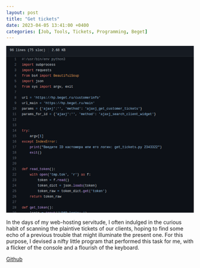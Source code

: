 ```yaml
---
layout: post
title: "Get tickets"
date: 2023-04-05 13:41:00 +0400
categories: [Job, Tools, Tickets, Programming, Beget]
---
```


<!-- ![Screenshot.png](/static/images/get_tickets.png) -->
<picture>
  <source media="(max-width: 375px)" srcset="/static/images/get_tickets-375w.png">
  <source media="(max-width: 640px)" srcset="/static/images/get_tickets.png">
  <img src="/static/images/get_tickets.png" alt="Screenshot">
</picture>

In the days of my web-hosting servitude, I often indulged in the curious habit of scanning the plaintive tickets of our clients, hoping to find some echo of a previous trouble that might illuminate the present one. For this purpose, I devised a nifty little program that performed this task for me, with a flicker of the console and a flourish of the keyboard.

[Github](https://github.com/ta0ma0/gettickets)
